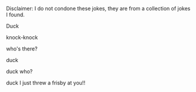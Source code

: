 Disclaimer: I do not condone these jokes, they are from a collection of jokes I found.

Duck

knock-knock

who's there?

duck

duck who? 

duck I just threw a frisby at you!!


